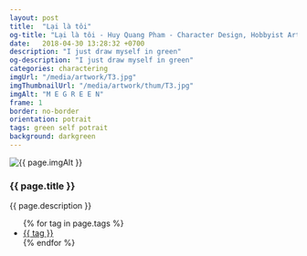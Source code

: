 ```yaml
---
layout: post
title:  "Lại là tôi"
og-title: "Lại là tôi - Huy Quang Pham - Character Design, Hobbyist Artist"
date:   2018-04-30 13:28:32 +0700
description: "I just draw myself in green"
og-description: "I just draw myself in green"
categories: charactering
imgUrl: "/media/artwork/T3.jpg"
imgThumbnailUrl: "/media/artwork/thum/T3.jpg"
imgAlt: "M E G R E E N"
frame: 1
border: no-border
orientation: potrait
tags: green self potrait
background: darkgreen
---
```

<article class="content">
  <div class="wrapper wrapper-img">
    <img id="c" class="pic {% if page.frame %}{{ "pic-frame" }}{% endif %}" src="{{ page.imgUrl | absolute_url }}" alt="{{ page.imgAlt }}" style="background-color: {{ page.background }}" />
  </div>
  <h3 class="title">{{ page.title }}</h3>
  <p class="des">{{ page.description }}</p>
  <ul class="tags">
    {% for tag in page.tags %}
      <li><a href="#">{{ tag }}</a></li>
    {% endfor %}
  </ul>
</article>
